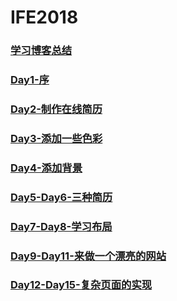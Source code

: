 # IFE2018

### [学习博客总结](http://blog.venus10.com/categories/IFE/)

### [Day1-序](http://blog.venus10.com/2018/04/25/First-Day-at-IFE)
### [Day2-制作在线简历](http://blog.venus10.com/IFE2018/Day2/resume)
### [Day3-添加一些色彩](http://blog.venus10.com/IFE2018/Day3/resume)
### [Day4-添加背景](http://blog.venus10.com/IFE2018/Day4/resume)
### [Day5-Day6-三种简历](http://blog.venus10.com/IFE2018/Day5-Day6/resume)
### [Day7-Day8-学习布局](http://blog.venus10.com/IFE2018/Day7-Day8/layout)
### [Day9-Day11-来做一个漂亮的网站](http://blog.venus10.com/IFE2018/Day9-Day11/IFE-Website-Design)
### [Day12-Day15-复杂页面的实现](http://blog.venus10.com/IFE2018/Day12-Day15/index)